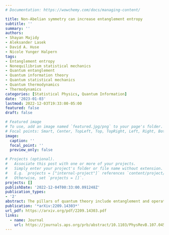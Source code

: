 ```yaml
---
# Documentation: https://wowchemy.com/docs/managing-content/

title: Non-Abelian symmetry can increase entanglement entropy
subtitle: ''
summary: ''
authors:
- Shayan Majidy 
- Aleksander Lasek 
- David A. Huse 
- Nicole Yunger Halpern
tags:
- Entanglement entropy
- Nonequilibrium statistical mechanics
- Quantum entanglement
- Quantum information theory
- Quantum statistical mechanics
- Quantum thermodynamics
- Thermodynamics
categories: [Statistical Physics, Quantum Information]
date: '2023-01-03'
lastmod: 2022-12-03T19:33:00-05:00
featured: false
draft: false

# Featured image
# To use, add an image named `featured.jpg/png` to your page's folder.
# Focal points: Smart, Center, TopLeft, Top, TopRight, Left, Right, BottomLeft, Bottom, BottomRight.
image:
  caption: ''
  focal_point: ''
  preview_only: false

# Projects (optional).
#   Associate this post with one or more of your projects.
#   Simply enter your project's folder or file name without extension.
#   E.g. `projects = ["internal-project"]` references `content/project/deep-learning/index.md`.
#   Otherwise, set `projects = []`.
projects: []
publishDate: '2022-12-04T00:33:00.091248Z'
publication_types:
- '2'
abstract: The pillars of quantum theory include entanglement and operators' failure to commute. The Page curve quantifies the bipartite entanglement of a many-body system in a random pure state. This entanglement is known to decrease if one constrains extensive observables that commute with each other (Abelian “charges”). Non-Abelian charges, which fail to commute with each other, are of current interest in quantum thermodynamics. For example, noncommuting charges were shown to reduce entropy-production rates and may enhance finite-size deviations from eigenstate thermalization. Bridging quantum thermodynamics to many-body physics, we quantify the effects of charges' noncommutation—of a symmetry's non-Abelian nature—on Page curves. First, we construct two models that are closely analogous but differ in whether their charges commute. We show analytically and numerically that the noncommuting-charge case has more entanglement. Hence charges' noncommutation can promote entanglement.
publication: '*arXiv:2209.14303*'
url_pdf: https://arxiv.org/pdf/2209.14303.pdf
links:
  - name: Journal
    url: https://journals.aps.org/prb/abstract/10.1103/PhysRevB.107.045102
---
```

